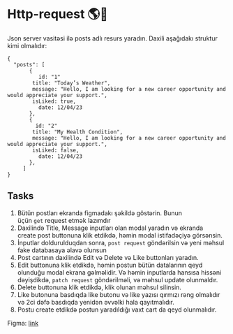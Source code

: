 # Http-request 🌎🛜

Json server vasitəsi ilə posts adlı resurs yaradın. Daxili aşağıdakı struktur kimi olmalıdır:

```
{
  "posts": [
       { 
	      id: "1"
        title: "Today’s Weather",
        message: "Hello, I am looking for a new career opportunity and would appreciate your support.",
        isLiked: true,
	      date: 12/04/23
       },
       { 
	     id: "2"
        title: "My Health Condition",
        message: "Hello, I am looking for a new career opportunity and would appreciate your support.",
        isLiked: false,
	      date: 12/04/23
       },
     ]
}
```

## Tasks
1. Bütün postları ekranda figmadakı şəkildə göstərin. Bunun üçün `get` request etmək lazımdır
2. Daxilində Title, Message inputları olan modal yaradın və ekranda create post buttonuna klik etdikdə, həmin modal istifadəçiyə görsənsin.
3. İnputlar doldurulduqdan sonra, `post request` göndərilsin və yeni məhsul fake databasaya əlavə olunsun
4. Post cartının daxilində Edit və Delete və Like buttonları yaradın.
5. Edit buttonuna klik etdikdə, həmin postun bütün datalarının qeyd olunduğu modal ekrana gəlməlidir. Və həmin inputlarda hansısa hissəni dəyişdikdə, `patch request` göndərilməli, və məhsul update olunmaldır.
6. Delete buttonuna klik etdikdə, klik olunan məhsul silinsin.
7. Like butonuna basdıqda like butonu və like yazısı qırmızı rəng olmalıdır və 2ci dəfə basdıqda yenidən əvvəlki hala qayıtmalıdır.
8. Postu create etdikdə postun yaradıldığı vaxt cart da qeyd olunmalıdır.

Figma: <a href="https://www.figma.com/file/W4Vm3cRd2ayWuSIYpCh9wm/Untitled?type=design&node-id=0%3A1&t=w3BCICoLbNPnILc8-1">link</a>
